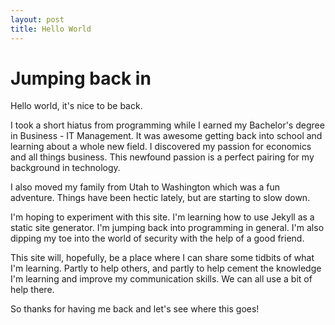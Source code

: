 ```yaml
---
layout: post
title: Hello World
---
```


# Jumping back in

Hello world, it's nice to be back.

I took a short hiatus from programming while I earned my Bachelor's degree in Business - IT Management. It was awesome getting back into school and learning about a whole new field. I discovered my passion for economics and all things business. This newfound passion is a perfect pairing for my background in technology.

I also moved my family from Utah to Washington which was a fun adventure. Things have been hectic lately, but are starting to slow down. 

I'm hoping to experiment with this site. I'm learning how to use Jekyll as a static site generator. I'm jumping back into programming in general. I'm also dipping my toe into the world of security with the help of a good friend.

This site will, hopefully, be a place where I can share some tidbits of what I'm learning. Partly to help others, and partly to help cement the knowledge I'm learning and improve my communication skills. We can all use a bit of help there.

So thanks for having me back and let's see where this goes!
